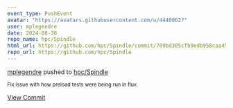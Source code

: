 ```yaml
---
event_type: PushEvent
avatar: "https://avatars.githubusercontent.com/u/4440062?"
user: mplegendre
date: 2024-08-30
repo_name: hpc/Spindle
html_url: https://github.com/hpc/Spindle/commit/709bd305cfb9edb958caa45d188355bb6120e18e
repo_url: https://github.com/hpc/Spindle
---
```


<a href='https://github.com/mplegendre' target='_blank'>mplegendre</a> pushed to <a href='https://github.com/hpc/Spindle' target='_blank'>hpc/Spindle</a>

<small>Fix issue with how preload tests were being run in flux</small>

<a href='https://github.com/hpc/Spindle/commit/709bd305cfb9edb958caa45d188355bb6120e18e' target='_blank'>View Commit</a>
